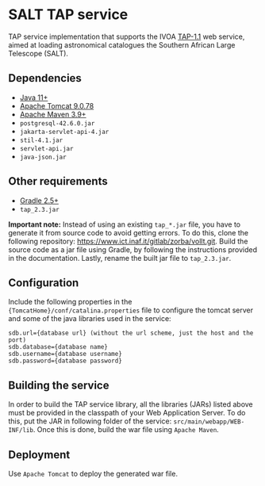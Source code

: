 # SALT TAP service
TAP service implementation that supports the IVOA [TAP-1.1](http://www.ivoa.net/documents/TAP/20190927/) web service, aimed at loading astronomical catalogues the Southern African Large Telescope (SALT).

## Dependencies
- [Java 11+](https://www.oracle.com/za/java/technologies/downloads/archive/)
- [Apache Tomcat 9.0.78](https://tomcat.apache.org/download-90.cgi)
- [Apache Maven 3.9+](https://maven.apache.org/download.cgi)
- `postgresql-42.6.0.jar`
- `jakarta-servlet-api-4.jar`
- `stil-4.1.jar`
- `servlet-api.jar`
- `java-json.jar`

## Other requirements
- [Gradle 2.5+](http://www.gradle.org/)
- `tap_2.3.jar`

**Important note:**
Instead of using an existing `tap_*.jar` file, you have to generate it from source code to avoid getting errors. To do this, clone the following repository: https://www.ict.inaf.it/gitlab/zorba/vollt.git. Build the source code as a jar file using Gradle, by following the instructions provided in the documentation. Lastly, rename the built jar file to `tap_2.3.jar`.

## Configuration
Include the following properties in the `{TomcatHome}/conf/catalina.properties` file to configure the tomcat server and some of the java libraries used in the service:
```
sdb.url={database url} (without the url scheme, just the host and the port)
sdb.database={database name}
sdb.username={database username}
sdb.password={database password}
```

## Building the service
In order to build the TAP service library, all the libraries (JARs) listed above must be provided in the classpath of your Web Application Server. To do this, put the JAR in following folder of the service: `src/main/webapp/WEB-INF/lib`. Once this is done, build the war file using `Apache Maven`.

## Deployment
Use `Apache Tomcat` to deploy the generated war file.